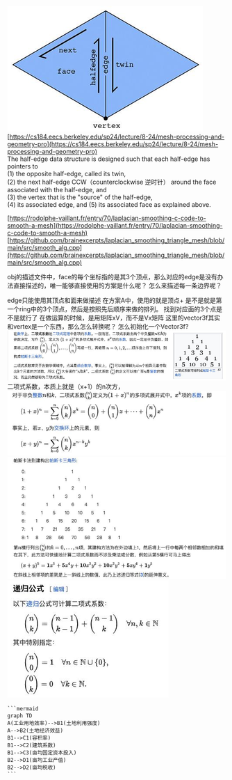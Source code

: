 ![half-edge](考试复习_files/1.jpg)
[https://cs184.eecs.berkeley.edu/sp24/lecture/8-24/mesh-processing-and-geometry-pro](https://cs184.eecs.berkeley.edu/sp24/lecture/8-24/mesh-processing-and-geometry-pro)  
The half-edge data structure is designed such that each half-edge has pointers to  
(1) the opposite half-edge, called its twin,  
(2) the next half-edge CCW（counterclockwise 逆时针） around the face associated with the half-edge, and  
(3) the vertex that is the "source" of the half-edge,  
(4) its associated edge, and 
(5) its associated face as explained above.

[https://rodolphe-vaillant.fr/entry/70/laplacian-smoothing-c-code-to-smooth-a-mesh](https://rodolphe-vaillant.fr/entry/70/laplacian-smoothing-c-code-to-smooth-a-mesh)
[https://github.com/brainexcerpts/laplacian_smoothing_triangle_mesh/blob/main/src/smooth_alg.cpp](https://github.com/brainexcerpts/laplacian_smoothing_triangle_mesh/blob/main/src/smooth_alg.cpp)

obj的描述文件中，face的每个坐标指的是其3个顶点，那么对应的edge是没有办法直接描述的，唯一能够直接使用的方案是什么呢？
怎么来描述每一条边界呢？

edge只能使用其顶点和面来做描述
在方案A中，使用的就是顶点+
是不是就是第一个ring中的3个顶点，然后是按照先后顺序来做的排列。
找到对应面的3个点是不是就行了
在做运算的时候，是用矩阵xV，而不是Vx矩阵
这里的vector3f其实和vertex是一个东西，那么怎么转换呢？
怎么初始化一个Vector3f?  
![](考试复习_files/2.jpg)
二项式系数，本质上就是（x+1）的n次方， 
![](考试复习_files/3.jpg)
![](考试复习_files/4.jpg)
![](考试复习_files/5.jpg)

	```mermaid
	graph TD
	A(工业用地效率)-->B1(土地利用强度)
	A-->B2(土地经济效益)
	B1-->C1(容积率)
	B1-->C2(建筑系数)
	B1-->C3(亩均固定资本投入)
	B2-->D1(亩均工业产值)
	B2-->D2(亩均税收)
	```


